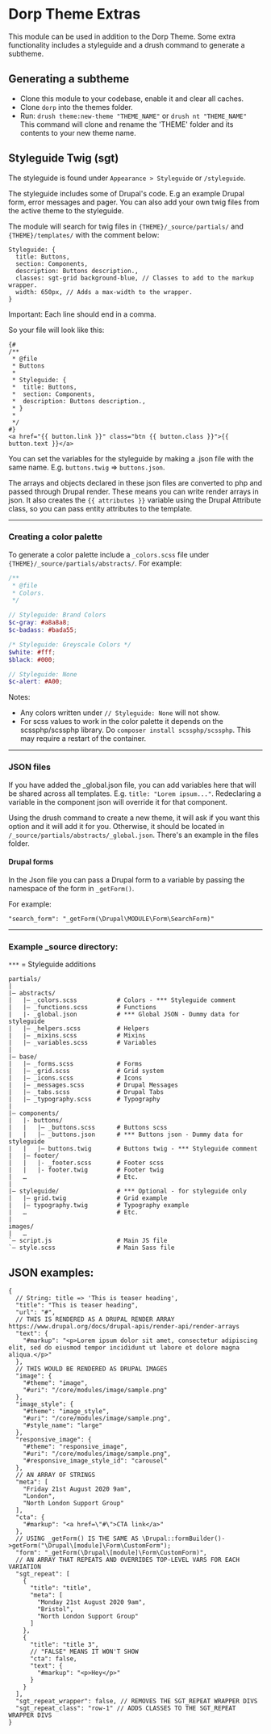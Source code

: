 # Dorp Theme Extras

This module can be used in addition to the Dorp Theme. Some extra
functionality includes a styleguide and a drush command to generate a subtheme.


## Generating a subtheme

*   Clone this module to your codebase, enable it and clear all caches.
*   Clone `dorp` into the themes folder.
*   Run: `drush theme:new-theme "THEME_NAME"` or `drush nt "THEME_NAME"`
This command will clone and rename the 'THEME' folder and its contents to your
new theme name.


## Styleguide Twig (sgt)

The styleguide is found under `Appearance > Styleguide` or `/styleguide`.

The styleguide includes some of Drupal's code. E.g an example Drupal form,
error messages and pager. You can also add your own twig files from the active
theme to the styleguide.

The module will search for twig files in `{THEME}/_source/partials/` and
`{THEME}/templates/` with the comment below:

```twig
Styleguide: {
  title: Buttons,
  section: Components,
  description: Buttons description.,
  classes: sgt-grid background-blue, // Classes to add to the markup wrapper.
  width: 650px, // Adds a max-width to the wrapper.
}
```

Important: Each line should end in a comma.

So your file will look like this:
```twig
{#
/**
 * @file
 * Buttons
 *
 * Styleguide: {
 *  title: Buttons,
 *  section: Components,
 *  description: Buttons description.,
 * }
 *
 */
#}
<a href="{{ button.link }}" class="btn {{ button.class }}">{{ button.text }}</a>
```

You can set the variables for the styleguide by making a .json file with the
same name. E.g. `buttons.twig` => `buttons.json`.

The arrays and objects declared in these json files are converted to php and
passed through Drupal render. These means you can write render arrays in json.
It also creates the `{{ attributes }}` variable using the Drupal Attribute
class, so you can pass entity attributes to the template.

---

### Creating a color palette

To generate a color palette include a `_colors.scss` file under
`{THEME}/_source/partials/abstracts/`. For example:
```scss
/**
 * @file
 * Colors.
 */

// Styleguide: Brand Colors
$c-gray: #a8a8a8;
$c-badass: #bada55;

/* Styleguide: Greyscale Colors */
$white: #fff;
$black: #000;

// Styleguide: None
$c-alert: #A00;
```

Notes:
*   Any colors written under `// Styleguide: None` will not show.
*   For scss values to work in the color palette it depends on the
    scssphp/scssphp library. Do `composer install scssphp/scssphp`. This may
    require a restart of the container.

---

### JSON files

If you have added the _global.json file, you can add variables here that will
be shared across all templates. E.g. `title: "Lorem ipsum..."`. Redeclaring a
variable in the component json will override it for that component.

Using the drush command to create a new theme, it will ask if you want this
option and it will add it for you. Otherwise, it should be located in
`/_source/partials/abstracts/_global.json`. There's an example in the files
folder.

#### Drupal forms
In the Json file you can pass a Drupal form to a variable by passing the namespace of the form in `_getForm()`.

For example:

`"search_form": "_getForm(\Drupal\MODULE\Form\SearchForm)"`

---

### Example \_source directory:
`***` = Styleguide additions
```
partials/
|
|– abstracts/
|   |– _colors.scss           # Colors - *** Styleguide comment
|   |– _functions.scss        # Functions
|   |- _global.json           # *** Global JSON - Dummy data for styleguide
|   |– _helpers.scss          # Helpers
|   |– _mixins.scss           # Mixins
|   |– _variables.scss        # Variables
|
|– base/
|   |– _forms.scss            # Forms
|   |– _grid.scss             # Grid system
|   |– _icons.scss            # Icons
|   |– _messages.scss         # Drupal Messages
|   |– _tabs.scss             # Drupal Tabs
|   |– _typography.scss       # Typography
|
|– components/
|   |- buttons/
|   |   |– _buttons.scss      # Buttons scss
|   |   |– _buttons.json      # *** Buttons json - Dummy data for styleguide
|   |   |– buttons.twig       # Buttons twig - *** Styleguide comment
|   |– footer/
|   |   |- _footer.scss       # Footer scss
|   |   |- footer.twig        # Footer twig
|   …                         # Etc.
|
|– styleguide/                # *** Optional - for styleguide only
|   |– grid.twig              # Grid example
|   |– typography.twig        # Typography example
|   …                         # Etc.
|
images/
|   …
`– script.js                  # Main JS file
`– style.scss                 # Main Sass file
```

## JSON examples:

```
{
  // String: title => 'This is teaser heading',
  "title": "This is teaser heading",
  "url": "#",
  // THIS IS RENDERED AS A DRUPAL RENDER ARRAY https://www.drupal.org/docs/drupal-apis/render-api/render-arrays
  "text": {
    "#markup": "<p>Lorem ipsum dolor sit amet, consectetur adipiscing elit, sed do eiusmod tempor incididunt ut labore et dolore magna aliqua.</p>"
  },
  // THIS WOULD BE RENDERED AS DRUPAL IMAGES
  "image": {
    "#theme": "image",
    "#uri": "/core/modules/image/sample.png"
  },
  "image_style": {
    "#theme": "image_style",
    "#uri": "/core/modules/image/sample.png",
    "#style_name": "large"
  },
  "responsive_image": {
    "#theme": "responsive_image",
    "#uri": "/core/modules/image/sample.png",
    "#responsive_image_style_id": "carousel"
  },
  // AN ARRAY OF STRINGS
  "meta": [
    "Friday 21st August 2020 9am",
    "London",
    "North London Support Group"
  ],
  "cta": {
    "#markup": "<a href=\"#\">CTA link</a>"
  },
  // USING _getForm() IS THE SAME AS \Drupal::formBuilder()->getForm("\Drupal\[module]\Form\CustomForm");
  "form": "_getForm(\Drupal\[module]\Form\CustomForm)",
  // AN ARRAY THAT REPEATS AND OVERRIDES TOP-LEVEL VARS FOR EACH VARIATION
  "sgt_repeat": [
    {
      "title": "title",
      "meta": [
        "Monday 21st August 2020 9am",
        "Bristol",
        "North London Support Group"
      ]
    },
    {
      "title": "title 3",
      // "FALSE" MEANS IT WON'T SHOW
      "cta": false,
      "text": {
        "#markup": "<p>Hey</p>"
      }
    }
  ],
  "sgt_repeat_wrapper": false, // REMOVES THE SGT_REPEAT WRAPPER DIVS
  "sgt_repeat_class": "row-1" // ADDS CLASSES TO THE SGT_REPEAT WRAPPER DIVS
}
```
